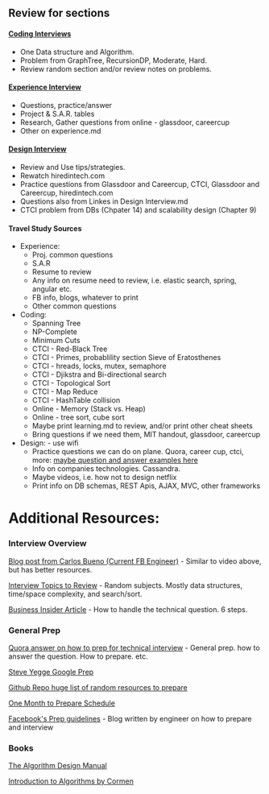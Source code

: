 ## Review for sections
#### [Coding Interviews](https://github.com/JumpingRock/Interviews/tree/master/Coding-Interview) 
- One Data structure and Algorithm. 
- Problem from GraphTree, RecursionDP, Moderate, Hard.
- Review random section and/or review notes on problems.

#### [Experience Interview](https://github.com/JumpingRock/Interviews/tree/master/Experience-Interview)
- Questions, practice/answer
- Project & S.A.R. tables
- Research, Gather questions from online - glassdoor, careercup
- Other on experience.md

#### [Design Interview](https://github.com/JumpingRock/Interviews/tree/master/Design-Interview) 
- Review and Use tips/strategies.
- Rewatch hiredintech.com 
- Practice questions from Glassdoor and Careercup, CTCI, Glassdoor and Careercup, hiredintech.com 
- Questions also from Linkes in Design Interview.md
- CTCI problem from DBs (Chpater 14) and scalability design (Chapter 9)


#### Travel Study Sources
- Experience: 
  - Proj. common questions 
  - S.A.R
  - Resume to review
  - Any info on resume need to review, i.e. elastic search, spring, angular etc.
  - FB info, blogs, whatever to print
  - Other common questions
- Coding:
  - Spanning Tree
  - NP-Complete
  - Minimum Cuts
  - CTCI - Red-Black Tree
  - CTCI - Primes, probablility section Sieve of Eratosthenes
  - CTCI - hreads, locks, mutex, semaphore
  - CTCI - Djikstra and Bi-directional search
  - CTCI - Topological Sort
  - CTCI - Map Reduce
  - CTCI - HashTable collision
  - Online - Memory (Stack vs. Heap)
  - Online - tree sort, cube sort
  - Maybe print learning.md to review, and/or print other cheat sheets
  - Bring questions if we need them, MIT handout, glassdoor, careercup
- Design: - use wifi 
  - Practice questions we can do on plane. Quora, career cup, ctci, more: [maybe question and answer examples here](https://www.educative.io/collection/5668639101419520/5649050225344512)
  - Info on companies technologies. Cassandra.
  - Maybe videos, i.e. how not to design netflix
  - Print info on DB schemas, REST Apis, AJAX, MVC, other frameworks



# Additional Resources:

### Interview Overview
[Blog post from Carlos Bueno (Current FB Engineer)](https://www.facebook.com/notes/facebook-engineering/get-that-job-at-facebook/10150964382448920) - Similar to video above, but has better resources. 

[Interview Topics to Review](https://urldefense.proofpoint.com/v2/url?u=http-3A__popsnip.com_topic_294_Facebook-2DTechnical-2DInterview&d=CwMFaQ&c=5VD0RTtNlTh3ycd41b3MUw&r=Dc3xxB7MSEWc6Cd4LXmS6w&m=FrO8ovrT4cmyivx3WssrsfCBzy419pbYtrzToimHixE&s=Q4D5Oaq-JdDkOp39ZCgVctOekqs7fytuONaGc47VTas&e=) - Random subjects. Mostly data structures, time/space complexity, and search/sort. 

[Business Insider Article](http://www.businessinsider.com/how-to-prepare-for-facebook-engineering-interview-2016-3) - How to handle the technical question. 6 steps.

### General Prep 
[Quora answer on how to prep for technical interview](https://www.quora.com/How-do-I-prepare-for-a-software-engineering-job-interview) - General prep. how to answer the question. How to prepare. etc.

[Steve Yegge Google Prep](http://steve-yegge.blogspot.com/2008/03/get-that-job-at-google.html)

[Github Repo huge list of random resources to prepare](https://github.com/andreis/interview)

[One Month to Prepare Schedule](https://www.quora.com/Google-Interview-Questions/How-should-I-prepare-for-my-Google-interview-if-I-have-1-month-left)

[Facebook's Prep guidelines](https://www.facebook.com/careers/life/preparing-for-your-software-engineering-interview-at-facebook/) - Blog written by engineer on how to prepare and interview


 
### Books
[The Algorithm Design Manual](https://www.amazon.com/Algorithm-Design-Manual-Steven-Skiena/dp/1848000693)

[Introduction to Algorithms by Cormen](https://www.amazon.com/Introduction-Algorithms-3rd-MIT-Press/dp/0262033844)


